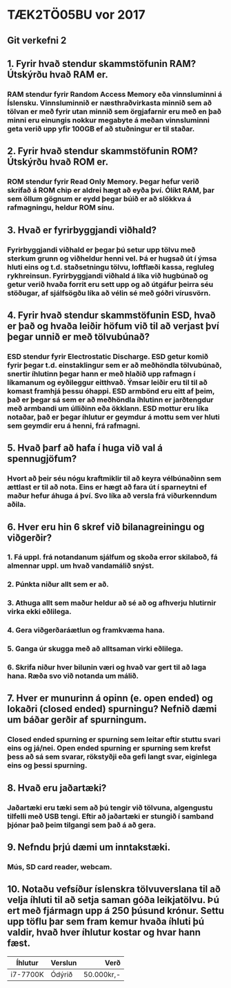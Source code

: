 # TÆK2TÖ05BU vor 2017
## Git verkefni 2
## 1. Fyrir hvað stendur skammstöfunin RAM? Útskýrðu hvað RAM er.
### RAM stendur fyrir Random Access Memory eða vinnsluminni á Íslensku. Vinnsluminnið er næsthraðvirkasta minnið sem að tölvan er með fyrir utan minnið sem örgjafarnir eru með en það minni eru einungis nokkur megabyte á meðan vinnsluminni geta verið upp yfir 100GB ef að stuðningur er til staðar.
## 2. Fyrir hvað stendur skammstöfunin ROM? Útskýrðu hvað ROM er.
### ROM stendur fyrir Read Only Memory. Þegar hefur verið skrifað á ROM chip er aldrei hægt að eyða því. Ólíkt RAM, þar sem öllum gögnum er eydd þegar búið er að slökkva á rafmagningu, heldur ROM sínu. 
## 3. Hvað er fyrirbyggjandi viðhald?
### Fyrirbyggjandi viðhald er þegar þú setur upp tölvu með sterkum grunn og viðheldur henni vel. Þá er hugsað út í ýmsa hluti eins og t.d. staðsetningu tölvu, loftflæði kassa, regluleg rykhreinsun. Fyrirbyggjandi viðhald á líka við hugbúnað og getur verið hvaða forrit eru sett upp og að útgáfur þeirra séu stöðugar, af sjálfsögðu líka að vélin sé með góðri vírusvörn.
## 4. Fyrir hvað stendur skammstöfunin ESD, hvað er það og hvaða leiðir höfum við til að verjast því þegar unnið er með tölvubúnað?
### ESD stendur fyrir Electrostatic Discharge. ESD getur komið fyrir þegar t.d. einstaklingur sem er að meðhöndla tölvubúnað, snertir íhlutinn þegar hann er með hlaðið upp rafmagn í líkamanum og eyðileggur eitthvað. Ýmsar leiðir eru til til að komast framhjá þessu óhappi. ESD armbönd eru eitt af þeim, það er þegar sá sem er að meðhöndla íhlutinn er jarðtengdur með armbandi um úlliðinn eða ökklann. **ESD mottur** eru líka notaðar, það er þegar íhlutur er geymdur á mottu sem ver hluti sem geymdir eru á henni, frá rafmagni.
## 5. Hvað þarf að hafa í huga við val á spennugjöfum?
### Hvort að þeir séu nógu kraftmiklir til að keyra vélbúnaðinn sem ættlast er til að nota. Eins er hægt að fara út í sparneytni ef maður hefur áhuga á því. Svo líka að versla frá viðurkenndum aðila.
## 6. Hver eru hin 6 skref við bilanagreiningu og viðgerðir?
### 1. Fá uppl. frá notandanum sjálfum og skoða error skilaboð, fá almennar uppl. um hvað vandamálið snýst.
### 2. Púnkta niður allt sem er að.
### 3. Athuga allt sem maður heldur að sé að og afhverju hlutirnir virka ekki eðlilega.
### 4. Gera viðgerðaráætlun og framkvæma hana.
### 5. Ganga úr skugga með að alltsaman virki eðlilega.
### 6. Skrifa niður hver bilunin væri og hvað var gert til að laga hana. Ræða svo við notanda um málið.
## 7. Hver er munurinn á opinn (e. open ended) og lokaðri (closed ended) spurningu? Nefnið dæmi um báðar gerðir af spurningum.
### Closed ended spurning er spurning sem leitar eftir stuttu svari eins og já/nei. Open ended spurning er spurning sem krefst þess að sá sem svarar, rökstyðji eða gefi langt svar, eiginlega eins og þessi spurning.
## 8. Hvað eru jaðartæki?
### Jaðartæki eru tæki sem að þú tengir við tölvuna, algengustu tilfelli með USB tengi. Eftir að jaðartæki er stungið í samband þjónar það þeim tilgangi sem það á að gera.
## 9. Nefndu þrjú dæmi um inntakstæki.
### Mús, SD card reader, webcam.
## 10. Notaðu vefsíður íslenskra tölvuverslana til að velja íhluti til að setja saman góða leikjatölvu. Þú ert með fjármagn upp á 250 þúsund krónur. Settu upp töflu þar sem fram kemur hvaða íhluti þú valdir, hvað hver íhlutur kostar og hvar hann fæst.
|Íhlutur|Verslun|Verð|
|-------|-------|---:|
|i7-7700K|Ódýrið|50.000kr,-|